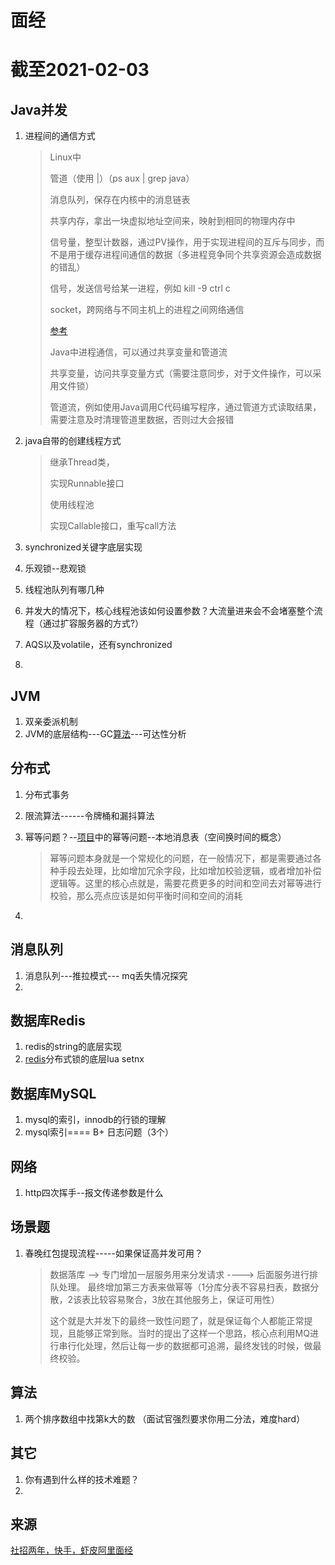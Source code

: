 # 面经



# 截至2021-02-03





## Java并发

1. 进程间的通信方式

   > Linux中
   >
   > 管道（使用 |）（ps  aux | grep java）
   >
   > 消息队列，保存在内核中的消息链表
   >
   > 共享内存，拿出一块虚拟地址空间来，映射到相同的物理内存中
   >
   > 信号量，整型计数器，通过PV操作，用于实现进程间的互斥与同步，而不是用于缓存进程间通信的数据（多进程竞争同个共享资源会造成数据的错乱）
   >
   > 信号，发送信号给某一进程，例如 kill -9   ctrl c    
   >
   > socket，跨网络与不同主机上的进程之间网络通信
   >
   > [参考](https://www.javazhiyin.com/65329.html)
   >
   > Java中进程通信，可以通过共享变量和管道流
   >
   > 共享变量，访问共享变量方式（需要注意同步，对于文件操作，可以采用文件锁）
   >
   > 管道流，例如使用Java调用C代码编写程序，通过管道方式读取结果，需要注意及时清理管道里数据，否则过大会报错

   

2. java自带的创建线程方式

   > 继承Thread类，
   >
   > 实现Runnable接口
   >
   > 使用线程池
   >
   > 实现Callable接口，重写call方法

3. synchronized关键字底层实现

4. 乐观锁--悲观锁

5. 线程池队列有哪几种

6. 并发大的情况下，核心线程池该如何设置参数？大流量进来会不会堵塞整个流程（通过扩容服务器的方式?）

7. AQS以及volatile，还有synchronized

8. 





## JVM

1. 双亲委派机制
2. JVM的底层结构---GC[算法](https://www.nowcoder.com/jump/super-jump/word?word=算法)---可达性分析





## 分布式

1. 分布式事务

2. 限流算法------令牌桶和漏抖算法

3. 幂等问题？--[项目](https://www.nowcoder.com/jump/super-jump/word?word=项目)中的幂等问题--本地消息表（空间换时间的概念）

   > 幂等问题本身就是一个常规化的问题，在一般情况下，都是需要通过各种手段去处理，比如增加冗余字段，比如增加校验逻辑，或者增加补偿逻辑等。这里的核心点就是，需要花费更多的时间和空间去对幂等进行校验，那么亮点应该是如何平衡时间和空间的消耗

4. 



## 消息队列

1. 消息队列---推拉模式--- mq丢失情况探究
2. 





## 数据库Redis

1. redis的string的底层实现
2. [redis](https://www.nowcoder.com/jump/super-jump/word?word=redis)分布式锁的底层lua setnx







## 数据库MySQL

1. mysql的索引，innodb的行锁的理解
2. mysql索引==== B+ 日志问题（3个）







## 网络

1. http四次挥手--报文传递参数是什么





## 场景题

1. 春晚红包提现流程-----如果保证高并发可用？

   > 数据落库 --> 专门增加一层服务用来分发请求 ----> 后面服务进行排队处理。 最终增加第三方表来做幂等（1分库分表不容易扫表，数据分散，2该表比较容易聚合，3放在其他服务上，保证可用性） 
   >
   >  这个就是大并发下的最终一致性问题了，就是保证每个人都能正常提现，且能够正常到账。当时的提出了这样一个思路，核心点利用MQ进行串行化处理，然后让每一步的数据都可追溯，最终发钱的时候，做最终校验。





## 算法

1. 两个排序数组中找第k大的数 （面试官强烈要求你用二分法，难度hard）





## 其它

1. 你有遇到什么样的技术难题？
2. 



## 来源

[社招两年，快手，虾皮阿里面经](https://www.nowcoder.com/discuss/593969)

